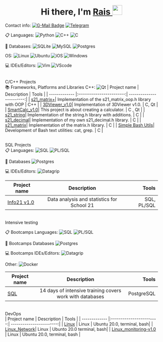 <h1 align="center">Hi there, I'm <a href="https://github.com/BelRais" target="_blank">Rais </a> 
<img src="https://github.com/blackcater/blackcater/raw/main/images/Hi.gif" height="32"/></h1>

  Contact info:
  [![G-Mail Badge](https://img.shields.io/badge/Gmail-D14836?style=for-the-badge&logo=gmail&logoColor=white)](mailto:belyaev.rais@gmail.com)
  [![Telegram](https://img.shields.io/badge/Telegram-2CA5E0?style=for-the-badge&logo=telegram&logoColor=white)](https://t.me/belyaevrais)

  📋 Languages:
  ![Python](https://img.shields.io/badge/python-3670A0?style=for-the-badge&logo=python&logoColor=ffdd54)
  ![C++](https://img.shields.io/badge/c++-%2300599C.svg?style=for-the-badge&logo=c%2B%2B&logoColor=white)
  ![C](https://img.shields.io/badge/c-%2300599C.svg?style=for-the-badge&logo=c&logoColor=white)
  
   
    
   💾 Databases:
   ![SQLite](https://img.shields.io/badge/sqlite-%2307405e.svg?style=for-the-badge&logo=sqlite&logoColor=white)
   ![MySQL](https://img.shields.io/badge/mysql-%2300f.svg?style=for-the-badge&logo=mysql&logoColor=white)
   ![Postgres](https://img.shields.io/badge/postgres-%23316192.svg?style=for-the-badge&logo=postgresql&logoColor=white)

  OS:
  ![Linux](https://img.shields.io/badge/Linux-FCC624?style=for-the-badge&logo=linux&logoColor=black)
  ![Ubuntu](https://img.shields.io/badge/Ubuntu-E95420?style=for-the-badge&logo=ubuntu&logoColor=white)
  ![iOS](https://img.shields.io/badge/iOS-000000?style=for-the-badge&logo=ios&logoColor=white)
  ![Windows](https://img.shields.io/badge/Windows-0f0f0f%3F?style=for-the-badge&logo=windows&logoColor=white&color=blue)
  
  💻 IDEs/Editors:
  ![Vim](https://img.shields.io/badge/VIM-%2311AB00.svg?style=for-the-badge&logo=vim&logoColor=white)
  ![VScode](https://img.shields.io/badge/VS%20Code-0f0f0f%3F?style=for-the-badge&logo=Visual%20Studio%20Code&logoColor=white&color=blue)

<br> C/C++ Projects </br>
  📚 Frameworks, Platforms and Libraries C++:
  ![Qt](https://img.shields.io/badge/Qt-%23217346.svg?style=for-the-badge&logo=Qt&logoColor=white)
| Project name      | Description                | Tools |
| ------------- |:------------------------:| ------------------------:|
| [s21_matrix+](https://github.com/BelRais/s21_matrixCPP)| Implementation of the s21_matrix_oop.h library with OOP | C++ |
| [3DViewer_v1.0](https://github.com/BelRais/3DViewer_v1.0)| Implementation of 3DViewer v1.0. | C, Qt |
| [SmartCalc_v1.0](https://github.com/BelRais/SmartCalc_v1.0)| This project is about creating a calculator. |  C , Qt |
| [s21_string](https://github.com/BelRais/s21_string)| Implementation of the string.h library with additions. | C |
| [s21_decimal](https://github.com/BelRais/C5_s21_decimal)| Implementation of my own s21_decimal.h library. | C |
| [s21_matrix](https://github.com/BelRais/s21_matrix)| Implementation of the matrix.h library. | C |
| [Simple Bash Utils](https://github.com/BelRais/Simple_Bash_Utils)| Development of Bash text utilities: cat, grep. | C |

<br> SQL Projects </br>
  📋 Languages:
  ![SQL](https://img.shields.io/badge/SQL-0f0f0f%3F?style=for-the-badge&logo=Structured-Query-Language&logoColor=white&color=blue)
  ![PL/SQL](https://img.shields.io/badge/PL%2FSQL-0f0f0f%3F?style=for-the-badge&logo=Structured-Query-Language&logoColor=white&color=blue)

  💾 Databases
  ![Postgres](https://img.shields.io/badge/postgres-%23316192.svg?style=for-the-badge&logo=postgresql&logoColor=white)

  💻 IDEs/Editors:
  ![Datagrip](https://img.shields.io/badge/Datagrip-0f0f0f%3F?style=for-the-badge&logo=datagrip&logoColor=white&color=black)


| Project name      | Description                | Tools |
| ------------- |:------------------------:| ------------------------:|
| [Info21 v1.0](https://github.com/BelRais/SQL2_Info)| Data analysis and statistics for School 21 | SQL, PL/SQL |
  
<br> Intensive testing </br>

  📋 Bootcamps Languages:
  ![SQL](https://img.shields.io/badge/SQL-0f0f0f%3F?style=for-the-badge&logo=Structured-Query-Language&logoColor=white&color=blue)
  ![PL/SQL](https://img.shields.io/badge/PL%2FSQL-0f0f0f%3F?style=for-the-badge&logo=Structured-Query-Language&logoColor=white&color=blue)

  💾 Bootcamps Databases
  ![Postgres](https://img.shields.io/badge/postgres-%23316192.svg?style=for-the-badge&logo=postgresql&logoColor=white)

  
  💻 Bootcamps IDEs/Editors:
  	![Datagrip](https://img.shields.io/badge/Datagrip-0f0f0f%3F?style=for-the-badge&logo=datagrip&logoColor=white&color=black)
 
 Other:
  ![Docker](https://img.shields.io/badge/docker-%230db7ed.svg?style=for-the-badge&logo=docker&logoColor=white)

| Project name      | Description                | Tools |
| ------------- |:------------------------:| ------------------------:|
| [SQL](https://github.com/BelRais/SQL_Bootcamp)| 14 days of intensive training covers work with databases | PostgreSQL |

<br> DevOps </br>
| Project name      | Description                | Tools |
| ------------- |:------------------------:| ------------------------:|
| [Linux](https://github.com/BelRais/Linux_00) | Linux |  Ubuntu 20.0, terminal, bash|
| [Linux_Network](https://github.com/BelRais/Linux_01)| Linux | Ubunto 20.0 terminal, bash|
| [Linux_monitoring-v1.0](https://github.com/BelRais/Linux_Monitoring_v1.0) | Linux |  Ubuntu 20.0, terminal, bash |
